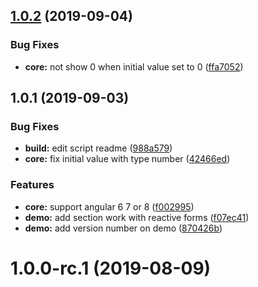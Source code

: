 ## [1.0.2](https://github.com/zMADCATz/ngx-number-format/compare/1.0.1...1.0.2) (2019-09-04)


### Bug Fixes

* **core:** not show 0 when initial value set to 0 ([ffa7052](https://github.com/zMADCATz/ngx-number-format/commit/ffa7052))



## 1.0.1 (2019-09-03)


### Bug Fixes

* **build:** edit script readme ([988a579](https://github.com/zMADCATz/ngx-number-format/commit/988a579))
* **core:** fix initial value with type number ([42466ed](https://github.com/zMADCATz/ngx-number-format/commit/42466ed))


### Features

* **core:** support angular 6 7 or 8 ([f002995](https://github.com/zMADCATz/ngx-number-format/commit/f002995))
* **demo:** add section work with reactive forms ([f07ec41](https://github.com/zMADCATz/ngx-number-format/commit/f07ec41))
* **demo:** add version number on demo ([870426b](https://github.com/zMADCATz/ngx-number-format/commit/870426b))



# 1.0.0-rc.1 (2019-08-09)



